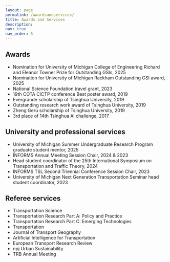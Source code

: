 ```yaml
---
layout: page
permalink: /awardsandservices/
title: Awards and Services
description:
nav: true
nav_order: 5
---
```



## Awards
- Nomination for University of Michigan College of Engineering Richard and Eleanor Towner Prize for Outstanding GSIs, 2025
- Nomination for University of Michigan Rackham Outstanding GSI award, 2025
- National Science Foundation travel grant, 2023
- 19th COTA CICTP conference Best poster award, 2019
- Evergrande scholarship of Tsinghua University, 2019
- Outstanding research work award of Tsinghua University, 2019
- Zheng Geru scholarship of Tsinghua University, 2019
- 3rd place of 14th Tsinghua AI challenge, 2017

## University and professional services
- University of Michigan Summer Undergraduate Research Program graduate student mentor, 2025
- INFORMS Annual Meeting Session Chair, 2024 & 2023
- Head student coordinator of the 25th International Symposium on Transportation and Traffic Theory, 2024
- INFORMS TSL Second Triennial Conference Session Chair, 2023
- University of Michigan Next Generation Transportation Seminar head student coordinator, 2023


## Referee services
- Transportation Science
- Transportation Research Part A: Policy and Practice
- Transportation Research Part C: Emerging Technologies
- Transportation
- Journal of Transport Geography
- Artificial Intelligence for Transportation
- European Transport Research Review
- npj Urban Sustainability
- TRB Annual Meeting


